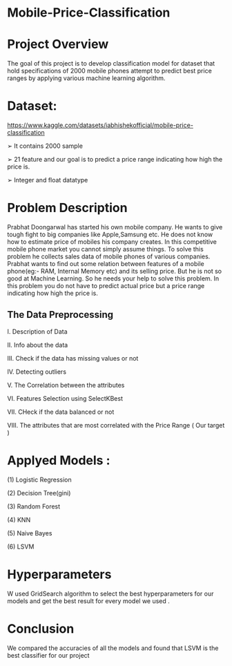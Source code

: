 # Mobile-Price-Classification


# Project Overview
The goal of this project is to develop classification model for dataset that hold specifications of 2000 mobile phones attempt to predict best price ranges by applying various machine learning algorithm.

# Dataset:
https://www.kaggle.com/datasets/iabhishekofficial/mobile-price-classification

➢ It contains  2000 sample 

➢ 21 feature and our goal is to predict  a price range indicating how high the price is.

➢ Integer and float datatype



# Problem Description

Prabhat Doongarwal  has started his own mobile company. He wants to give tough fight to big companies like Apple,Samsung etc. He does not know how to estimate price of mobiles his company creates. In this competitive mobile phone market you cannot simply assume things. To solve this problem he collects sales data of mobile phones of various companies. Prabhat wants to find out some relation between features of a mobile phone(eg:- RAM, Internal Memory etc) and its selling price. But he is not so good at Machine Learning. So he needs your help to solve this problem. In this problem you do not have to predict actual price but a price range indicating how high the price is.

## The Data Preprocessing

I. Description of Data

II. Info about the data

III. Check if the data has missing values or not

IV. Detecting outliers

V. The Correlation between the attributes

VI. Features Selection using SelectKBest

VII. CHeck if the data balanced or not 

VIII. The attributes that are most correlated with the Price Range ( Our target )

# Applyed Models :

(1) Logistic Regression

(2) Decision Tree(gini)

(3) Random Forest

(4) KNN

(5) Naive Bayes

(6) LSVM

# Hyperparameters 

W used GridSearch algorithm to select the best hyperparameters for our models  and get the best result for every model we used .

# Conclusion

We compared the accuracies of all the models and found that LSVM is the best classifier for our project




